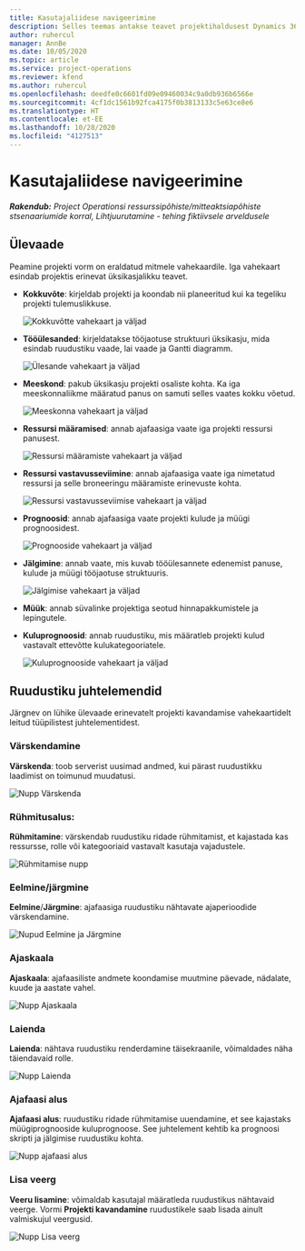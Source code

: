 ```yaml
---
title: Kasutajaliidese navigeerimine
description: Selles teemas antakse teavet projektihaldusest Dynamics 365 Projecti toimingutes.
author: ruhercul
manager: AnnBe
ms.date: 10/05/2020
ms.topic: article
ms.service: project-operations
ms.reviewer: kfend
ms.author: ruhercul
ms.openlocfilehash: deedfe0c6601fd09e09460034c9a0db936b6566e
ms.sourcegitcommit: 4cf1dc1561b92fca4175f0b3813133c5e63ce8e6
ms.translationtype: HT
ms.contentlocale: et-EE
ms.lasthandoff: 10/28/2020
ms.locfileid: "4127513"
---
```

# <a name="navigating-the-user-interface"></a>Kasutajaliidese navigeerimine

_**Rakendub:** Project Operationsi ressurssipõhiste/mitteaktsiapõhiste stsenaariumide korral,  Lihtjuurutamine - tehing fiktiivsele arveldusele_

## <a name="overview"></a>Ülevaade

Peamine projekti vorm on eraldatud mitmele vahekaardile. Iga vahekaart esindab projektis erinevat üksikasjalikku teavet.

- **Kokkuvõte**: kirjeldab projekti ja koondab nii planeeritud kui ka tegeliku projekti tulemuslikkuse.

    ![Kokkuvõtte vahekaart ja väljad](media/navigation7.png)

- **Tööülesanded**: kirjeldatakse tööjaotuse struktuuri üksikasju, mida esindab ruudustiku vaade, lai vaade ja Gantti diagramm.

    ![Ülesande vahekaart ja väljad](media/navigation8.png)

- **Meeskond**: pakub üksikasju projekti osaliste kohta. Ka iga meeskonnaliikme määratud panus on samuti selles vaates kokku võetud.

    ![Meeskonna vahekaart ja väljad](media/navigation9.png)

- **Ressursi määramised**: annab ajafaasiga vaate iga projekti ressursi panusest.

    ![Ressursi määramiste vahekaart ja väljad](media/navigation10.png)

- **Ressursi vastavusseviimine**: annab ajafaasiga vaate iga nimetatud ressursi ja selle broneeringu määramiste erinevuste kohta.

    ![Ressursi vastavusseviimise vahekaart ja väljad](media/navigation11.png)

- **Prognoosid**: annab ajafaasiga vaate projekti kulude ja müügi prognoosidest.

    ![Prognooside vahekaart ja väljad](media/navigation12.png)

- **Jälgimine**: annab vaate, mis kuvab tööülesannete edenemist panuse, kulude ja müügi tööjaotuse struktuuris.

    ![Jälgimise vahekaart ja väljad](media/navigation13.png)

- **Müük**: annab süvalinke projektiga seotud hinnapakkumistele ja lepingutele.

- **Kuluprognoosid**: annab ruudustiku, mis määratleb projekti kulud vastavalt ettevõtte kulukategooriatele.

    ![Kuluprognooside vahekaart ja väljad](media/navigation14.png)

## <a name="grid-controls"></a>Ruudustiku juhtelemendid

Järgnev on lühike ülevaade erinevatelt projekti kavandamise vahekaartidelt leitud tüüpilistest juhtelementidest.

### <a name="refresh"></a>Värskendamine

**Värskenda**: toob serverist uusimad andmed, kui pärast ruudustikku laadimist on toimunud muudatusi.

![Nupp Värskenda](media/navigation7.png)

### <a name="group-by"></a>Rühmitusalus:

**Rühmitamine**: värskendab ruudustiku ridade rühmitamist, et kajastada kas ressursse, rolle või kategooriaid vastavalt kasutaja vajadustele.

![Rühmitamise nupp](media/navigation6.png)

### <a name="previousnext"></a>Eelmine/järgmine

**Eelmine**/**Järgmine**: ajafaasiga ruudustiku nähtavate ajaperioodide värskendamine.

![Nupud Eelmine ja Järgmine](media/navigation2.png)

### <a name="timescale"></a>Ajaskaala

**Ajaskaala**: ajafaasiliste andmete koondamise muutmine päevade, nädalate, kuude ja aastate vahel.

![Nupp Ajaskaala](media/navigation3.png)

### <a name="expand"></a>Laienda

**Laienda**: nähtava ruudustiku renderdamine täisekraanile, võimaldades näha täiendavaid rolle.

![Nupp Laienda](media/navigation4.png)

### <a name="time-phase-by"></a>Ajafaasi alus

**Ajafaasi alus**: ruudustiku ridade rühmitamise uuendamine, et see kajastaks müügiprognooside kuluprognoose. See juhtelement kehtib ka prognoosi skripti ja jälgimise ruudustiku kohta.

![Nupp ajafaasi alus](media/navigation0.png)

### <a name="add-column"></a>Lisa veerg

**Veeru lisamine**: võimaldab kasutajal määratleda ruudustikus nähtavaid veerge. Vormi **Projekti kavandamine** ruudustikele saab lisada ainult valmiskujul veergusid.

![Nupp Lisa veerg](media/navigation5.png)
